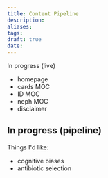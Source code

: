 ```yaml
---
title: Content Pipeline
description:
aliases:
tags:
draft: true
date:
---
```


In progress (live)
- homepage
- cards MOC
- ID MOC
- neph MOC
- disclaimer

In progress (pipeline)
- 

Things I'd like:
- cognitive biases
- antibiotic selection
